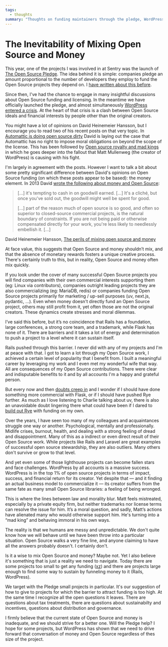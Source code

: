 ```yaml
---
tags:
  - thoughts
summary: "Thoughts on funding maintainers through the pledge, WordPress'"
---
```


# The Inevitability of Mixing Open Source and Money

This year, one of the projects I was involved in at Sentry was the launch
of [The Open Source Pledge](https://opensourcepledge.com/).  The idea
behind it is simple: companies pledge an amount proportional to the number
of developers they employ to fund the Open Source projects they depend on.
I [have written about this before](/2024/9/19/open-source-tax/).

Since then, I've had the chance to engage in many insightful discussions
about Open Source funding and licensing.  In the meantime we have
officially launched the pledge, and almost simultaneously [WordPress
entered a crisis](https://techcrunch.com/2024/10/10/wordpress-vs-wp-engine-drama-explained/).
At the heart of that crisis is a clash between Open Source ideals and
financial interests by people other than the original creators.

You might have a lot of opinions on David Heinemeier Hansson, but I
encourage you to read two of his recent posts on that very topic.
In [Automattic is doing open source dirty](https://world.hey.com/dhh/automattic-is-doing-open-source-dirty-b95cf128)
David is laying out the case that Automattic has no right to impose moral
obligations on beyond the scope of the license.  This has been followed by
[Open source royalty and mad kings](https://world.hey.com/dhh/open-source-royalty-and-mad-kings-a8f79d16)
in which he goes deeper into the fallout that Matt Mullenweg (the creator
of WordPress) is causing with his fight.

I'm largely in agreement with the posts.  However I want to talk a bit
about some pretty significant difference between David's opinions on Open
Source funding (on which these posts appear to be based): the money
element.  In 2013 David [wrote the following about money and Open Source](https://dhh.dk/2013/the-perils-of-mixing-open-source-and-money.html):

> […] it's tempting to cash in on goodwill earned. […] It's a cliché,
but once you've sold out, the goodwill might well be spent for good.
>
> […] part of the reason much of open source is so good, and often
so superior to closed-source commercial projects, is the natural
boundary of constraints.  If you are not being paid or otherwise
compensated directly for your work, you're less likely to needlessly
embellish it. […]
>
David Heinemeier Hansson, [The perils of mixing open source and
money](https://dhh.dk/2013/the-perils-of-mixing-open-source-and-money.html)

At face value, this suggests that Open Source and money shouldn’t mix,
and that the absence of monetary rewards fosters a unique creative
process.  There's certainly truth to this, but in reality, Open Source and
money often mix quickly.

If you look under the cover of many successful Open Source projects you
will find companies with their own commercial interests supporting
them (eg: Linux via contributors), companies outright leading projects
they are also commercializing (eg: MariaDB, redis) or companies funding
Open Source projects primarily for marketing / up-sell purposes (uv,
next.js, pydantic, …).  Even when money doesn't directly fund an Open
Source project, others may still profit from it, yet often those are not
the original creators.  These dynamics create stresses and moral dilemmas.

I’ve said this before, but it’s no coincidence that Rails has a
foundation, large conferences, a strong core team, and a trademark, while
Flask has none of it.  There are barriers and it takes a lot of energy and
determination to push a project to a level where it can sustain itself.

Rails pushed through this barrier.  I never did with any of my projects
and I'm at peace with that.  I got to learn a lot through my Open Source
work, I achieved a certain level of popularity that I benefit from.  I built
a meaningful career by leveraging my work and I even met my wonderful wife
that way.  All are consequences of my Open Source contributions.  There
were clear and indisputable benefits to it and by all accounts I'm a happy
and grateful person.

But every now and then [doubts creep in](/2023/2/9/everybody-is-complex/) and I wonder if I should have done
something more commercial with Flask, or if I should have pushed Rye
further.  As much as I love listening to Charlie talking about uv, there
is also an unavoidable doubt lingering there what could have been if I
dared to [build out Rye](/2024/8/21/harvest-season/) with funding on my
own.

Over the years, I have seen too many of my colleagues and acquaintances
struggle one way or another.  Psychological, mentally and professionally.
Midlife crises, burnout, health, and dealing with a strong feeling of
dread and disappointment.  Many of this as a indirect or even direct
result of their Open Source work.  While projects like Rails and Laravel
are great examples of successful open source stewardship, they are also
outliers.  Many others don't survive or grow to that level.

And yet even some of those lighthouse projects can become fallen stars and
face challenges.  WordPress by all accounts is a massive success.
WordPress is in the top 1% of open source projects in terms of impact,
success, and financial return for its creator.  Yet despite that — and it
finding an actual business model to commercialize it — its creator
suffers from the same fate as many small Open Source libraries: a feeling
of being wronged.

This is where the lines between law and morality blur.  Matt feels
mistreated, especially by a private equity firm, but neither trademarks
nor license terms can resolve the issue for him.  It’s a moral question,
and sadly, Matt’s actions have alienated many who would otherwise support
him.  He's turning into a “mad king” and behaving immoral in his own ways.

The reality is that we humans are messy and unpredictable.  We don't quite
know how we will behave until we have been throw into a particular
situation.  Open Source walks a very fine line, and anyone claiming to have
all the answers probably doesn't.  I certainly don't.

Is it a wise to mix Open Source and money?  Maybe not.  Yet I also believe
it's something that is just a reality we need to navigate.  Today there
are some projects too small to get any funding ([xz](https://en.wikipedia.org/wiki/XZ_Utils_backdoor)) and there are
projects large enough to find some way to sustain by funneling money to it
(Rails, WordPress).

We target with the Pledge small projects in particular.  It's our
suggestion of how to give to projects for which the barrier to attract
funding is too high.  At the same time I recognize all the open questions
it leaves.  There are questions about tax treatments, there are questions
about sustainabilty and incentives, questions about distribution and
governance.

I firmly believe that the current state of Open Source and money is
inadequate, and we should strive for a better one.  Will the Pledge help?
I hope for some projects, but WordPress has shown that we need to drive
forward that conversation of money and Open Source regardless of thes size
of the project.
